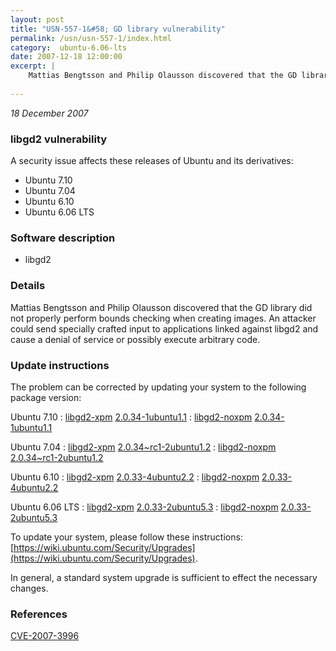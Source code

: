 ```yaml
---
layout: post
title: "USN-557-1&#58; GD library vulnerability"
permalink: /usn/usn-557-1/index.html
category:  ubuntu-6.06-lts
date: 2007-12-18 12:00:00
excerpt: |
    Mattias Bengtsson and Philip Olausson discovered that the GD library did not properly perform bounds checking when creating images. An attacker could send specially crafted input to applications linked against libgd2 and cause a denial of service or possibly execute arbitrary code. 
    
--- 
```

 
 

*18 December 2007*

### libgd2 vulnerability

A security issue affects these releases of Ubuntu and its derivatives:

* Ubuntu 7.10
* Ubuntu 7.04
* Ubuntu 6.10
* Ubuntu 6.06 LTS

### Software description

* libgd2 

### Details

Mattias Bengtsson and Philip Olausson discovered that the GD library did not properly perform bounds checking when creating images. An attacker could send specially crafted input to applications linked against libgd2 and cause a denial of service or possibly execute arbitrary code. 

### Update instructions

The problem can be corrected by updating your system to the following package version:

Ubuntu 7.10
 : [libgd2-xpm](https://launchpad.net/ubuntu/+source/libgd2) <span> [2.0.34-1ubuntu1.1](https://launchpad.net/ubuntu/+source/libgd2/2.0.34-1ubuntu1.1) </span> 
 : [libgd2-noxpm](https://launchpad.net/ubuntu/+source/libgd2) <span> [2.0.34-1ubuntu1.1](https://launchpad.net/ubuntu/+source/libgd2/2.0.34-1ubuntu1.1) </span> 

Ubuntu 7.04
 : [libgd2-xpm](https://launchpad.net/ubuntu/+source/libgd2) <span> [2.0.34~rc1-2ubuntu1.2](https://launchpad.net/ubuntu/+source/libgd2/2.0.34~rc1-2ubuntu1.2) </span> 
 : [libgd2-noxpm](https://launchpad.net/ubuntu/+source/libgd2) <span> [2.0.34~rc1-2ubuntu1.2](https://launchpad.net/ubuntu/+source/libgd2/2.0.34~rc1-2ubuntu1.2) </span> 

Ubuntu 6.10
 : [libgd2-xpm](https://launchpad.net/ubuntu/+source/libgd2) <span> [2.0.33-4ubuntu2.2](https://launchpad.net/ubuntu/+source/libgd2/2.0.33-4ubuntu2.2) </span> 
 : [libgd2-noxpm](https://launchpad.net/ubuntu/+source/libgd2) <span> [2.0.33-4ubuntu2.2](https://launchpad.net/ubuntu/+source/libgd2/2.0.33-4ubuntu2.2) </span> 

Ubuntu 6.06 LTS
 : [libgd2-xpm](https://launchpad.net/ubuntu/+source/libgd2) <span> [2.0.33-2ubuntu5.3](https://launchpad.net/ubuntu/+source/libgd2/2.0.33-2ubuntu5.3) </span> 
 : [libgd2-noxpm](https://launchpad.net/ubuntu/+source/libgd2) <span> [2.0.33-2ubuntu5.3](https://launchpad.net/ubuntu/+source/libgd2/2.0.33-2ubuntu5.3) </span> 

To update your system, please follow these instructions: [https://wiki.ubuntu.com/Security/Upgrades](https://wiki.ubuntu.com/Security/Upgrades).

In general, a standard system upgrade is sufficient to effect the necessary changes. 

### References

 
 [CVE-2007-3996](http://people.ubuntu.com/~ubuntu-security/cve/CVE-2007-3996)
 

